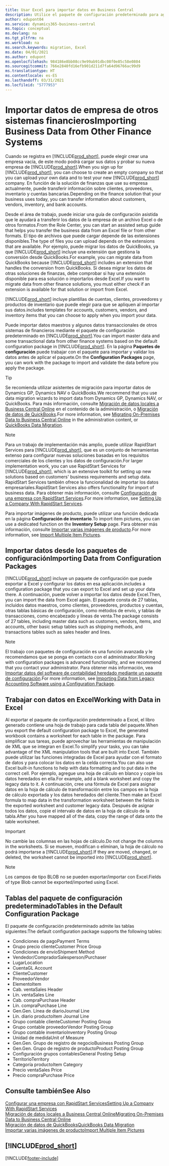 ```yaml
---
title: Usar Excel para importar datos en Business Central
description: Utilice el paquete de configuración predeterminado para agregar datos de cliente en Excel e importar los datos en Business Central.
author: edupont04
ms.service: dynamics365-business-central
ms.topic: conceptual
ms.devlang: na
ms.tgt_pltfrm: na
ms.workload: na
ms.search.keywords: migration, Excel
ms.date: 04/01/2021
ms.author: edupont
ms.openlocfilehash: 984186e8bb08cc9e99ab91dbc08f0e85c58e0804
ms.sourcegitcommit: 766e2840fd16efb901d211d7fa64d96766ac99d9
ms.translationtype: HT
ms.contentlocale: es-ES
ms.lasthandoff: 03/31/2021
ms.locfileid: "5777953"
---
```

# <a name="importing-business-data-from-other-finance-systems"></a><span data-ttu-id="06d32-103">Importar datos de empresa de otros sistemas financieros</span><span class="sxs-lookup"><span data-stu-id="06d32-103">Importing Business Data from Other Finance Systems</span></span>

<span data-ttu-id="06d32-104">Cuando se registra en [!INCLUDE[prod_short](includes/prod_short.md)], puede elegir crear una empresa vacía, de este modo podrá cargar sus datos y probar su nueva empresa de [!INCLUDE[prod_short](includes/prod_short.md)].</span><span class="sxs-lookup"><span data-stu-id="06d32-104">When you sign up for [!INCLUDE[prod_short](includes/prod_short.md)], you can choose to create an empty company so that you can upload your own data and to test your new [!INCLUDE[prod_short](includes/prod_short.md)] company.</span></span> <span data-ttu-id="06d32-105">En función de la solución de finanzas que use su empresa actualmente, puede transferir información sobre clientes, proveedores, inventario y cuentas bancarias.</span><span class="sxs-lookup"><span data-stu-id="06d32-105">Depending on the finance solution that your business uses today, you can transfer information about customers, vendors, inventory, and bank accounts.</span></span>  

<span data-ttu-id="06d32-106">Desde el área de trabajo, puede iniciar una guía de configuración asistida que le ayudará a transferir los datos de la empresa de un archivo Excel o de otros formatos.</span><span class="sxs-lookup"><span data-stu-id="06d32-106">From the Role Center, you can start an assisted setup guide that helps you transfer the business data from an Excel file or from other formats.</span></span> <span data-ttu-id="06d32-107">El tipo de archivos que puede cargar depende de las extensiones disponibles.</span><span class="sxs-lookup"><span data-stu-id="06d32-107">The type of files you can upload depends on the extensions that are available.</span></span> <span data-ttu-id="06d32-108">Por ejemplo, puede migrar los datos de QuickBooks, ya que [!INCLUDE[prod_short](includes/prod_short.md)] incluye una extensión que gestiona la conversión desde QuickBooks.</span><span class="sxs-lookup"><span data-stu-id="06d32-108">For example, you can migrate data from QuickBooks because [!INCLUDE[prod_short](includes/prod_short.md)] includes an extension that handles the conversion from QuickBooks.</span></span> <span data-ttu-id="06d32-109">Si desea migrar los datos de otras soluciones de finanzas, debe comprobar si hay una extensión disponible para esa solución o importarlos desde Excel.</span><span class="sxs-lookup"><span data-stu-id="06d32-109">If you want to migrate data from other finance solutions, you must either check if an extension is available for that solution or import from Excel.</span></span>  

[!INCLUDE[prod_short](includes/prod_short.md)] <span data-ttu-id="06d32-110">incluye plantillas de cuentas, clientes, proveedores y productos de inventario que puede elegir para que se apliquen al importar sus datos.</span><span class="sxs-lookup"><span data-stu-id="06d32-110">includes templates for accounts, customers, vendors, and inventory items that you can choose to apply when you import your data.</span></span>

<span data-ttu-id="06d32-111">Puede importar datos maestros y algunos datos transaccionales de otros sistemas de financieros mediante el paquete de configuración predeterminado en [!INCLUDE[prod_short](includes/prod_short.md)].</span><span class="sxs-lookup"><span data-stu-id="06d32-111">You can import master data and some transactional data from other finance systems based on the default configuration package in [!INCLUDE[prod_short](includes/prod_short.md)].</span></span> <span data-ttu-id="06d32-112">En la página **Paquetes de configuración** puede trabajar con el paquete para importar y validar los datos antes de aplicar el paquete.</span><span class="sxs-lookup"><span data-stu-id="06d32-112">On the **Configuration Packages** page, you can work with the package to import and validate the data before you apply the package.</span></span>  

> [!TIP]  
> <span data-ttu-id="06d32-113">Se recomienda utilizar asistentes de migración para importar datos de Dynamics GP, Dynamics NAV o QuickBooks.</span><span class="sxs-lookup"><span data-stu-id="06d32-113">We recommend that you use data migration wizards to import data from Dynamics GP, Dynamics NAV, or QuickBooks.</span></span> <span data-ttu-id="06d32-114">Para más información, consulte [Migración de datos locales a Business Central Online](/dynamics365/business-central/dev-itpro/administration/migrate-data) en el contenido de la administración, o [Migración de datos de QuickBooks](ui-extensions-quickbooks-data-migration.md).</span><span class="sxs-lookup"><span data-stu-id="06d32-114">For more information, see [Migrating On-Premises Data to Business Central Online](/dynamics365/business-central/dev-itpro/administration/migrate-data) in the administration content, or [QuickBooks Data Migration](ui-extensions-quickbooks-data-migration.md).</span></span>

> [!NOTE]  
> <span data-ttu-id="06d32-115">Para un trabajo de implementación más amplio, puede utilizar RapidStart Services para [!INCLUDE[prod_short](includes/prod_short.md)], que es un conjunto de herramientas extenso para configurar nuevas soluciones basadas en los requisitos comerciales de los clientes y los datos de configuración.</span><span class="sxs-lookup"><span data-stu-id="06d32-115">For larger implementation work, you can use RapidStart Services for [!INCLUDE[prod_short](includes/prod_short.md)], which is an extensive toolkit for setting up new solutions based on customers' business requirements and setup data.</span></span> <span data-ttu-id="06d32-116">RapidStart Services también ofrece la funcionalidad de importar los datos empresariales.</span><span class="sxs-lookup"><span data-stu-id="06d32-116">RapidStart Services also offers functionality for import of business data.</span></span> <span data-ttu-id="06d32-117">Para obtener más información, consulte [Configuración de una empresa con RapidStart Services](admin-set-up-a-company-with-rapidstart.md).</span><span class="sxs-lookup"><span data-stu-id="06d32-117">For more information, see [Setting Up a Company With RapidStart Services](admin-set-up-a-company-with-rapidstart.md).</span></span>

<span data-ttu-id="06d32-118">Para importar imágenes de producto, puede utilizar una función dedicada en la página **Configuración de inventario**.</span><span class="sxs-lookup"><span data-stu-id="06d32-118">To import item pictures, you can use a dedicated function on the **Inventory Setup** page.</span></span> <span data-ttu-id="06d32-119">Para obtener más información, consulte [Importar varias imágenes de producto](inventory-how-import-item-pictures.md).</span><span class="sxs-lookup"><span data-stu-id="06d32-119">For more information, see [Import Multiple Item Pictures](inventory-how-import-item-pictures.md).</span></span>

## <a name="importing-data-from-configuration-packages"></a><span data-ttu-id="06d32-120">Importar datos desde los paquetes de configuración</span><span class="sxs-lookup"><span data-stu-id="06d32-120">Importing Data from Configuration Packages</span></span>
[!INCLUDE[prod_short](includes/prod_short.md)] <span data-ttu-id="06d32-121">incluye un paquete de configuración que puede exportar a Excel y configurar los datos en esa aplicación.</span><span class="sxs-lookup"><span data-stu-id="06d32-121">includes a configuration package that you can export to Excel and set up your data there.</span></span> <span data-ttu-id="06d32-122">A continuación, puede volver a importar los datos desde Excel.</span><span class="sxs-lookup"><span data-stu-id="06d32-122">Then, you can import the data from Excel again.</span></span> <span data-ttu-id="06d32-123">El paquete consta de 27 tablas, incluidos datos maestros, como clientes, proveedores, productos y cuentas, otras tablas básicas de configuración, como métodos de envío, y tablas de transacciones, como encabezado y líneas de venta.</span><span class="sxs-lookup"><span data-stu-id="06d32-123">The package consists of 27 tables, including master data such as customers, vendors, items, and accounts, other basic setup tables such as shipping methods, and transactions tables such as sales header and lines.</span></span>  

> [!NOTE]  
>   <span data-ttu-id="06d32-124">El trabajo con paquetes de configuración es una función avanzada y le recomendamos que se ponga en contacto con el administrador.</span><span class="sxs-lookup"><span data-stu-id="06d32-124">Working with configuration packages is advanced functionality, and we recommend that you contact your administrator.</span></span> <span data-ttu-id="06d32-125">Para obtener más información, vea [Importar datos del software de contabilidad heredado mediante un paquete de configuración](across-import-data-configuration-packages.md).</span><span class="sxs-lookup"><span data-stu-id="06d32-125">For more information, see [Importing Data from Legacy Accounting Software using a Configuration Package](across-import-data-configuration-packages.md).</span></span>

## <a name="working-with-data-in-excel"></a><span data-ttu-id="06d32-126">Trabajar con datos en Excel</span><span class="sxs-lookup"><span data-stu-id="06d32-126">Working with Data in Excel</span></span>
<span data-ttu-id="06d32-127">Al exportar el paquete de configuración predeterminado a Excel, el libro generado contiene una hoja de trabajo para cada tabla del paquete.</span><span class="sxs-lookup"><span data-stu-id="06d32-127">When you export the default configuration package to Excel, the generated workbook contains a worksheet for each table in the package.</span></span> <span data-ttu-id="06d32-128">Para simplificar sus tareas, puede aprovechar las herramientas de manipulación de XML que se integran en Excel.</span><span class="sxs-lookup"><span data-stu-id="06d32-128">To simplify your tasks, you can take advantage of the XML manipulation tools that are built into Excel.</span></span> <span data-ttu-id="06d32-129">También puede utilizar las funciones integradas de Excel para ayudar con el formato de datos y para colocar los datos en la celda correcta.</span><span class="sxs-lookup"><span data-stu-id="06d32-129">You can also use Excel built-in functions to help with data formatting and to put data in the correct cell.</span></span> <span data-ttu-id="06d32-130">Por ejemplo, agregue una hoja de cálculo en blanco y copie los datos heredados en ella.</span><span class="sxs-lookup"><span data-stu-id="06d32-130">For example, add a blank worksheet and copy the legacy data to it.</span></span> <span data-ttu-id="06d32-131">A continuación, cree una fórmula de Excel para asignar datos en la hoja de cálculo de transformación entre los campos en la hoja de cálculo exportada y los datos heredados del cliente.</span><span class="sxs-lookup"><span data-stu-id="06d32-131">Then make an Excel formula to map data in the transformation worksheet between the fields in the exported worksheet and customer legacy data.</span></span> <span data-ttu-id="06d32-132">Después de asignar todos los datos, copie el intervalo de datos en la hoja de cálculo de la tabla.</span><span class="sxs-lookup"><span data-stu-id="06d32-132">After you have mapped all of the data, copy the range of data onto the table worksheet.</span></span>  

> [!IMPORTANT]  
>  <span data-ttu-id="06d32-133">No cambie las columnas en las hojas de cálculo.</span><span class="sxs-lookup"><span data-stu-id="06d32-133">Do not change the columns in the worksheets.</span></span> <span data-ttu-id="06d32-134">Si se mueven, modifican o eliminan, la hoja de cálculo no podrá importarse a [!INCLUDE[prod_short](includes/prod_short.md)].</span><span class="sxs-lookup"><span data-stu-id="06d32-134">If they are moved, changed, or deleted, the worksheet cannot be imported into [!INCLUDE[prod_short](includes/prod_short.md)].</span></span>

> [!NOTE]
> <span data-ttu-id="06d32-135">Los campos de tipo BLOB no se pueden exportar/importar con Excel.</span><span class="sxs-lookup"><span data-stu-id="06d32-135">Fields of type Blob cannot be exported/imported using Excel.</span></span>

## <a name="tables-in-the-default-configuration-package"></a><span data-ttu-id="06d32-136">Tablas del paquete de configuración predeterminado</span><span class="sxs-lookup"><span data-stu-id="06d32-136">Tables in the Default Configuration Package</span></span>
<span data-ttu-id="06d32-137">El paquete de configuración predeterminado admite las tablas siguientes:</span><span class="sxs-lookup"><span data-stu-id="06d32-137">The default configuration package supports the following tables:</span></span>

-   <span data-ttu-id="06d32-138">Condiciones de pago</span><span class="sxs-lookup"><span data-stu-id="06d32-138">Payment Terms</span></span>
-   <span data-ttu-id="06d32-139">Grupo precio cliente</span><span class="sxs-lookup"><span data-stu-id="06d32-139">Customer Price Group</span></span>
-   <span data-ttu-id="06d32-140">Condiciones de envío</span><span class="sxs-lookup"><span data-stu-id="06d32-140">Shipment Method</span></span>
-   <span data-ttu-id="06d32-141">Vendedor/Comprador</span><span class="sxs-lookup"><span data-stu-id="06d32-141">Salesperson/Purchaser</span></span>
-   <span data-ttu-id="06d32-142">Lugar</span><span class="sxs-lookup"><span data-stu-id="06d32-142">Location</span></span>
-   <span data-ttu-id="06d32-143">Cuenta</span><span class="sxs-lookup"><span data-stu-id="06d32-143">GL Account</span></span>
-   <span data-ttu-id="06d32-144">Cliente</span><span class="sxs-lookup"><span data-stu-id="06d32-144">Customer</span></span>
-   <span data-ttu-id="06d32-145">Proveedor</span><span class="sxs-lookup"><span data-stu-id="06d32-145">Vendor</span></span>
-   <span data-ttu-id="06d32-146">Elemento</span><span class="sxs-lookup"><span data-stu-id="06d32-146">Item</span></span>
-   <span data-ttu-id="06d32-147">Cab. venta</span><span class="sxs-lookup"><span data-stu-id="06d32-147">Sales Header</span></span>
-   <span data-ttu-id="06d32-148">Lín. venta</span><span class="sxs-lookup"><span data-stu-id="06d32-148">Sales Line</span></span>
-   <span data-ttu-id="06d32-149">Cab. compra</span><span class="sxs-lookup"><span data-stu-id="06d32-149">Purchase Header</span></span>
-   <span data-ttu-id="06d32-150">Lín. compra</span><span class="sxs-lookup"><span data-stu-id="06d32-150">Purchase Line</span></span>
-   <span data-ttu-id="06d32-151">Gen.</span><span class="sxs-lookup"><span data-stu-id="06d32-151">Gen.</span></span> <span data-ttu-id="06d32-152">Línea de diario</span><span class="sxs-lookup"><span data-stu-id="06d32-152">Journal Line</span></span>
-   <span data-ttu-id="06d32-153">Lín. diario producto</span><span class="sxs-lookup"><span data-stu-id="06d32-153">Item Journal Line</span></span>
-   <span data-ttu-id="06d32-154">Grupo contable cliente</span><span class="sxs-lookup"><span data-stu-id="06d32-154">Customer Posting Group</span></span>
-   <span data-ttu-id="06d32-155">Grupo contable proveedor</span><span class="sxs-lookup"><span data-stu-id="06d32-155">Vendor Posting Group</span></span>
-   <span data-ttu-id="06d32-156">Grupo contable inventario</span><span class="sxs-lookup"><span data-stu-id="06d32-156">Inventory Posting Group</span></span>
-   <span data-ttu-id="06d32-157">Unidad de medida</span><span class="sxs-lookup"><span data-stu-id="06d32-157">Unit of Measure</span></span>
-   <span data-ttu-id="06d32-158">Gen.</span><span class="sxs-lookup"><span data-stu-id="06d32-158">Gen.</span></span> <span data-ttu-id="06d32-159">Grupo de registro de negocio</span><span class="sxs-lookup"><span data-stu-id="06d32-159">Business Posting Group</span></span>
-   <span data-ttu-id="06d32-160">Gen.</span><span class="sxs-lookup"><span data-stu-id="06d32-160">Gen.</span></span> <span data-ttu-id="06d32-161">Grupo de registro de producto</span><span class="sxs-lookup"><span data-stu-id="06d32-161">Product Posting Group</span></span>
-   <span data-ttu-id="06d32-162">Configuración grupos contables</span><span class="sxs-lookup"><span data-stu-id="06d32-162">General Posting Setup</span></span>
-   <span data-ttu-id="06d32-163">Territorio</span><span class="sxs-lookup"><span data-stu-id="06d32-163">Territory</span></span>
-   <span data-ttu-id="06d32-164">Categoría producto</span><span class="sxs-lookup"><span data-stu-id="06d32-164">Item Category</span></span>
-   <span data-ttu-id="06d32-165">Precio venta</span><span class="sxs-lookup"><span data-stu-id="06d32-165">Sales Price</span></span>
-   <span data-ttu-id="06d32-166">Precio compra</span><span class="sxs-lookup"><span data-stu-id="06d32-166">Purchase Price</span></span>

## <a name="see-also"></a><span data-ttu-id="06d32-167">Consulte también</span><span class="sxs-lookup"><span data-stu-id="06d32-167">See Also</span></span>
[<span data-ttu-id="06d32-168">Configurar una empresa con RapidStart Services</span><span class="sxs-lookup"><span data-stu-id="06d32-168">Setting Up a Company With RapidStart Services</span></span>](admin-set-up-a-company-with-rapidstart.md)  
[<span data-ttu-id="06d32-169">Migración de datos locales a Business Central Online</span><span class="sxs-lookup"><span data-stu-id="06d32-169">Migrating On-Premises Data to Business Central Online</span></span>](/dynamics365/business-central/dev-itpro/administration/migrate-data)  
[<span data-ttu-id="06d32-170">Migración de datos de QuickBooks</span><span class="sxs-lookup"><span data-stu-id="06d32-170">QuickBooks Data Migration</span></span>](ui-extensions-quickbooks-data-migration.md)  
[<span data-ttu-id="06d32-171">Importar varias imágenes de producto</span><span class="sxs-lookup"><span data-stu-id="06d32-171">Import Multiple Item Pictures</span></span>](inventory-how-import-item-pictures.md)

## [!INCLUDE[prod_short](includes/free_trial_md.md)]  


[!INCLUDE[footer-include](includes/footer-banner.md)]